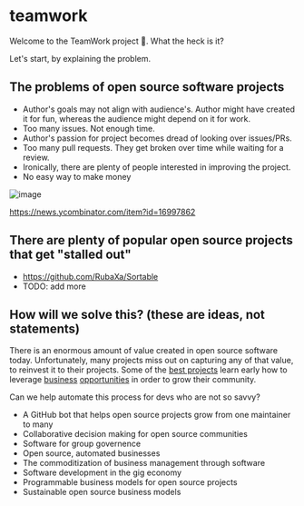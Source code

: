 # teamwork

Welcome to the TeamWork project 👋. What the heck is it?

Let's start, by explaining the problem.

## The problems of open source software projects

- Author's goals may not align with audience's. Author might have created it for fun, whereas the audience might depend on it for work.
- Too many issues. Not enough time.
- Author's passion for project becomes dread of looking over issues/PRs.
- Too many pull requests. They get broken over time while waiting for a review.
- Ironically, there are plenty of people interested in improving the project.
- No easy way to make money

![image](https://user-images.githubusercontent.com/16357/39655219-53b1fab4-4fad-11e8-9e17-65ab727913c4.png)

https://news.ycombinator.com/item?id=16997862

## There are plenty of popular open source projects that get "stalled out"

- https://github.com/RubaXa/Sortable
- TODO: add more


## How will we solve this? (these are ideas, not statements)

There is an enormous amount of value created in open source software today. Unfortunately, many projects miss out on capturing any of that value, to reinvest it to their projects. Some of the [best projects](https://vuejs.org/) learn early how to leverage [business](https://www.patreon.com/evanyou) [opportunities](https://vuejs.org/support-vuejs/) in order to grow their community.

Can we help automate this process for devs who are not so savvy?

- A GitHub bot that helps open source projects grow from one maintainer to many
- Collaborative decision making for open source communities
- Software for group governence
- Open source, automated businesses
- The commoditization of business management through software
- Software development in the gig economy
- Programmable business models for open source projects
- Sustainable open source business models


